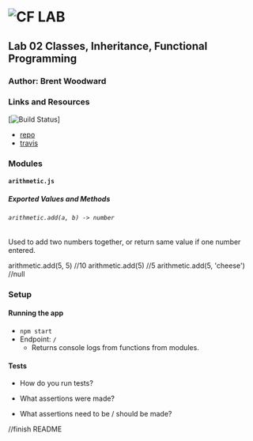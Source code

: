 ![CF](http://i.imgur.com/7v5ASc8.png) LAB
=================================================

## Lab 02 Classes, Inheritance, Functional Programming

### Author: Brent Woodward

### Links and Resources
[![Build Status](https://www.travis-ci.com/BrentTech/02-classes-inheritance-fp.svg?branch=master)]
* [repo](https://github.com/BrentTech/02-classes-inheritance-fp)
* [travis](https://www.travis-ci.com/BrentTech/02-classes-inheritance-fp)

### Modules
#### `arithmetic.js`
##### Exported Values and Methods

###### `arithmetic.add(a, b) -> number`
Used to add two numbers together, or return same value if one number entered.

arithmetic.add(5, 5) //10
arithmetic.add(5) //5
arithmetic.add(5, 'cheese') //null

### Setup

#### Running the app
* `npm start`
* Endpoint: `/`
  * Returns console logs from functions from modules.

#### Tests
* How do you run tests?

* What assertions were made?

* What assertions need to be / should be made?

//finish README
